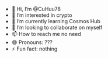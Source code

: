 - 👋 Hi, I’m @CuHuu78
- 👀 I’m interested in crypto
- 🌱 I’m currently learning Cosmos Hub
- 💞️ I’m looking to collaborate on myself
- 📫 How to reach me no need
- 😄 Pronouns: ???
- ⚡ Fun fact: nothing

<!---
CuHuu78/CuHuu78 is a ✨ special ✨ repository because its `README.md` (this file) appears on your GitHub profile.
You can click the Preview link to take a look at your changes.
--->
